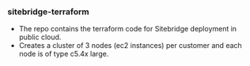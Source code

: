 ### sitebridge-terraform

- The repo contains the terraform code for Sitebridge deployment in public cloud.
- Creates a cluster of 3 nodes (ec2 instances) per customer and each node is of type c5.4x large.
